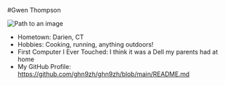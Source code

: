 #Gwen Thompson

![Path to an image](myphoto.jpg)

- Hometown: Darien, CT
- Hobbies: Cooking, running, anything outdoors!
- First Computer I Ever Touched: I think it was a Dell my parents had at home
- My GitHub Profile: https://github.com/ghn9zh/ghn9zh/blob/main/README.md
